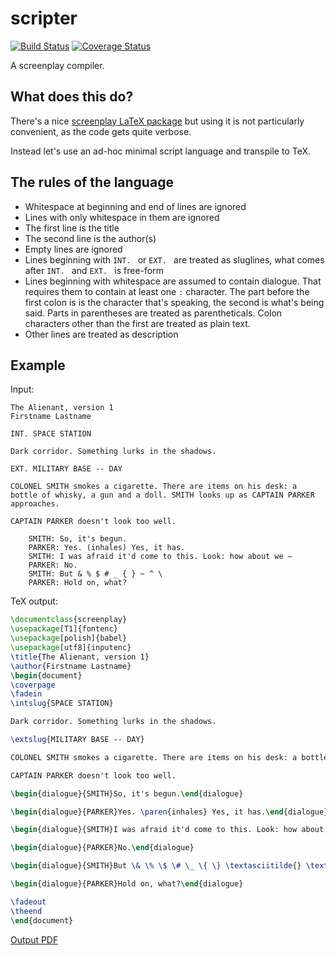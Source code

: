 # scripter
[![Build Status](https://travis-ci.org/jstasiak/scripter.svg?branch=master)](https://travis-ci.org/jstasiak/scripter)
[![Coverage Status](https://coveralls.io/repos/github/jstasiak/scripter/badge.svg?branch=master)](https://coveralls.io/github/jstasiak/scripter?branch=master)

A screenplay compiler.

## What does this do?

There's a nice [screenplay LaTeX package](https://www.ctan.org/pkg/screenplay)
but using it is not particularly convenient, as the code gets quite verbose.

Instead let's use an ad-hoc minimal script language and transpile to TeX.

## The rules of the language

* Whitespace at beginning and end of lines are ignored
* Lines with only whitespace in them are ignored
* The first line is the title
* The second line is the author(s)
* Empty lines are ignored
* Lines beginning with `INT. ` or `EXT. ` are treated as sluglines, what
  comes after `INT. ` and `EXT. ` is free-form
* Lines beginning with whitespace are assumed to contain dialogue. That requires
  them to contain at least one `:` character. The part before the first colon is
  is the character that's speaking, the second is what's being said. Parts in
  parentheses are treated as parentheticals. Colon characters other than the
  first are treated as plain text.
* Other lines are treated as description

## Example

Input:

```
The Alienant, version 1
Firstname Lastname

INT. SPACE STATION

Dark corridor. Something lurks in the shadows.

EXT. MILITARY BASE -- DAY

COLONEL SMITH smokes a cigarette. There are items on his desk: a bottle of whisky, a gun and a doll. SMITH looks up as CAPTAIN PARKER approaches.

CAPTAIN PARKER doesn't look too well.

	SMITH: So, it's begun.
	PARKER: Yes. (inhales) Yes, it has.
	SMITH: I was afraid it'd come to this. Look: how about we –
	PARKER: No.
	SMITH: But & % $ # _ { } ~ ^ \
	PARKER: Hold on, what?
```

TeX output:

```tex
\documentclass{screenplay}
\usepackage[T1]{fontenc}
\usepackage[polish]{babel}
\usepackage[utf8]{inputenc}
\title{The Alienant, version 1}
\author{Firstname Lastname}
\begin{document}
\coverpage
\fadein
\intslug{SPACE STATION}

Dark corridor. Something lurks in the shadows.

\extslug{MILITARY BASE -- DAY}

COLONEL SMITH smokes a cigarette. There are items on his desk: a bottle of whisky, a gun and a doll. SMITH looks up as CAPTAIN PARKER approaches.

CAPTAIN PARKER doesn't look too well.

\begin{dialogue}{SMITH}So, it's begun.\end{dialogue}

\begin{dialogue}{PARKER}Yes. \paren{inhales} Yes, it has.\end{dialogue}

\begin{dialogue}{SMITH}I was afraid it'd come to this. Look: how about we –\end{dialogue}

\begin{dialogue}{PARKER}No.\end{dialogue}

\begin{dialogue}{SMITH}But \& \% \$ \# \_ \{ \} \textasciitilde{} \textasciicircum{} \textbackslash{}\end{dialogue}

\begin{dialogue}{PARKER}Hold on, what?\end{dialogue}

\fadeout
\theend
\end{document}
```

[Output PDF](test_script.pdf)
